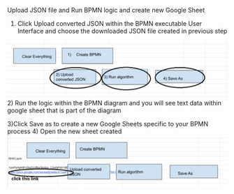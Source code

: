 Upload JSON file and Run BPMN logic and create new Google Sheet

1) Click Upload converted JSON within the BPMN executable User Interface and choose the downloaded JSON file created in previous step
<img src = "json.png">
2) Run the logic within the BPMN diagram and you will see text data within google sheet that is part of the diagram

3)Click Save as to create a new Google Sheets specific to your BPMN process
4) Open the new sheet created 
<img src ="new sheet.png">
